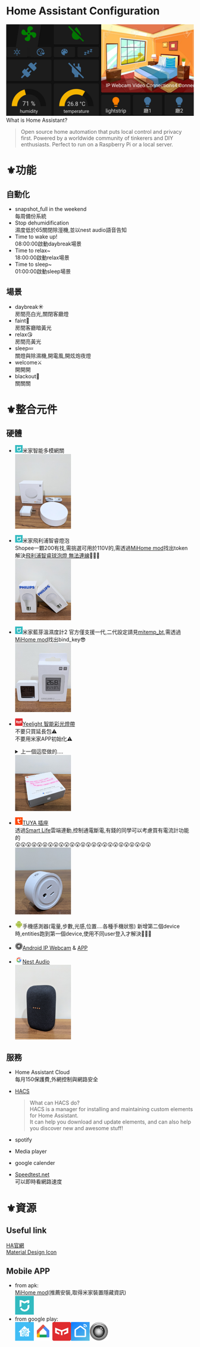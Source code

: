 # Home Assistant Configuration
![](pictures/lovelace.jpg)
What is Home Assistant? 
>Open source home automation that puts local control and privacy first. Powered by a worldwide community of tinkerers and DIY enthusiasts. Perfect to run on a Raspberry Pi or a local server.

# :fleur_de_lis:功能
## 自動化
+ snapshot_full in the weekend\
  每周備份系統
+ Stop dehumidification\
  濕度低於65關閉除溼機,並以nest audio語音告知
+ Time to wake up!\
  08:00:00啟動daybreak場景
+ Time to relax~\
  18:00:00啟動relax場景
+ Time to sleep~\
  01:00:00啟動sleep場景

## 場景
+ daybreak:sunny:\
  房間亮白光,關閉客廳燈
+ faint:crescent_moon:\
  房間客廳暗黃光
+ relax:kissing_heart:\
  房間亮黃光
+ sleep:zzz:\
  關燈與除濕機,開電風,開炫炮夜燈
+ welcome:crossed_swords:\
  開開開
+ blackout:bow_and_arrow:\
  關關關

# :fleur_de_lis:整合元件
## 硬體
+ <img src="pictures/xiaomi.webp" alt="drawing" width="20"/>米家智能多模網關\
  <img src="pictures/mi_hub.jpg" alt="drawing" width="150"/>

+ <img src="pictures/xiaomi.webp" alt="drawing" width="20"/>米家飛利浦智睿燈泡\
  Shopee一顆200有找,需挑選可用於110V的,需透過[MiHome mod](https://www.kapiba.ru/2017/11/mi-home.html)找出token\
  解決[飛利浦智睿球泡燈 無法連線](https://www.mobile01.com/topicdetail.php?f=168&t=5504047&p=2#79311340):hammer::hammer::hammer:\
  <img src="pictures/xiaomi_miio.jpg" alt="drawing" width="150"/>

+ <img src="pictures/xiaomi.webp" alt="drawing" width="20"/>米家藍芽溫濕度計2
  官方僅支援一代,二代設定請見[mitemp_bt](https://github.com/custom-components/sensor.mitemp_bt),需透過[MiHome mod](https://www.kapiba.ru/2017/11/mi-home.html)找出bind_key:sunglasses:\
  <img src="pictures/mi_bt.jpg" alt="drawing" width="150"/>

+ <img src="pictures/yeelight.webp" alt="drawing" width="20"/>[Yeelight 智能彩光燈帶](https://www.home-assistant.io/integrations/yeelight/)\
  不要只買延長包:warning:\
  不要用米家APP初始化:warning:
  <details>
    <summary>上一個這麼做的....</summary>
    又重新初始化一次設備
    <br/>
    <img src="pictures/yee.jpg" alt="drawing" width="150"/>
  </details>
  <img src="pictures/yeelightstrip.jpg" alt="drawing" width="150"/>

+ <img src="pictures/tuya.webp" alt="drawing" width="20"/>[TUYA 插座](https://www.home-assistant.io/integrations/tuya/)\
  透過[Smart Life](https://play.google.com/store/apps/details?id=com.tuya.smartlife)雲端連動,控制通電斷電,有錢的同學可以考慮買有電流計功能的\
  :open_mouth::open_mouth::open_mouth::open_mouth::open_mouth::open_mouth::open_mouth::open_mouth::open_mouth::open_mouth::open_mouth::open_mouth::open_mouth::open_mouth::open_mouth::open_mouth::open_mouth::open_mouth::open_mouth::open_mouth::open_mouth::open_mouth::open_mouth::open_mouth::open_mouth:\
  <img src="pictures/tuya_switch.jpg" alt="drawing" width="150"/>

+ <img src="pictures/android.png" alt="drawing" width="20"/>手機感測器(電量,步數,光感,位置....各種手機狀態)
  新增第二個device時,entities跑到第一個device,使用不同user登入才解決:hammer::hammer::hammer:

+ <img src="pictures/ipcam.webp" alt="drawing" width="20"/>[Android IP Webcam](https://www.home-assistant.io/integrations/android_ip_webcam/) & [APP](https://play.google.com/store/apps/details?id=com.pas.webcam&hl=zh_TW)

+ <img src="pictures/google.webp" alt="drawing" width="20"/>[Nest Audio](https://store.google.com/tw/product/nest_audio)\
  <img src="pictures/nest_audio.jpg" alt="drawing" width="150"/>

## 服務
+ Home Assistant Cloud\
  每月150保護費,外網控制與網路安全

+ [HACS](https://hacs.xyz/docs/installation/manual_cli)
  >What can HACS do?\
HACS is a manager for installing and maintaining custom elements for Home Assistant.\
It can help you download and update elements, and can also help you discover new and awesome stuff!
+ spotify
+ Media player
+ google calender
+ [Speedtest.net](https://www.home-assistant.io/integrations/speedtestdotnet)\
  可以即時看網路速度



# :fleur_de_lis:資源
## Useful link
[HA官網](https://www.home-assistant.io/)\
[Material Design Icon](https://materialdesignicons.com/)
## Mobile APP
+ from apk:\
  [MiHome mod](https://www.kapiba.ru/2017/11/mi-home.html)(推薦安裝,取得米家裝置隱藏資訊)\
  [<img src="pictures/xiaomi.webp" alt="drawing" width="50"/>](https://www.kapiba.ru/2017/11/mi-home.html)
+ from google play:\
  [<img src="pictures/home_assistant.webp" alt="drawing" width="50"/>](https://play.google.com/store/apps/details?id=io.homeassistant.companion.android)[<img src="pictures/google_home.webp" alt="drawing" width="50"/>](https://play.google.com/store/apps/details?id=com.google.android.apps.chromecast.app&hl=zh_TW)[<img src="pictures/yeelight.webp" alt="drawing" width="50"/>](https://play.google.com/store/apps/details?id=com.yeelight.cherry&hl=zh_TW)[<img src="pictures/smart_life.webp" alt="drawing" width="50"/>](https://play.google.com/store/apps/details?id=com.tuya.smartlife&hl=zh_TW)[<img src="pictures/ipcam.webp" alt="drawing" width="50"/>](https://play.google.com/store/apps/details?id=com.pas.webcam&hl=zh_TW)
